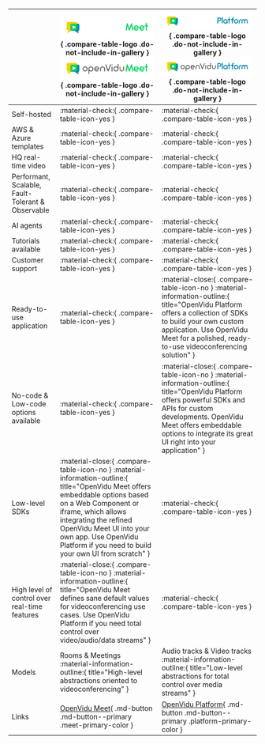 |                       | ![OpenVidu Meet](/assets/images/logos/meet_whitefont_transback.png#only-dark){ .compare-table-logo .do-not-include-in-gallery } ![OpenVidu Meet](/assets/images/logos/meet_greyfont_transback.png#only-light){ .compare-table-logo .do-not-include-in-gallery }    | ![OpenVidu Platform](/assets/images/logos/platform_whitefont_transback.png#only-dark){ .compare-table-logo .do-not-include-in-gallery } ![OpenVidu Platform](/assets/images/logos/platform_greyfont_transback.png#only-light){ .compare-table-logo .do-not-include-in-gallery } |
| ------------------------ | ---------------- | ----------------- |
| Self-hosted              | :material-check:{ .compare-table-icon-yes } | :material-check:{ .compare-table-icon-yes }  |
| AWS & Azure templates    | :material-check:{ .compare-table-icon-yes } | :material-check:{ .compare-table-icon-yes }  |
| HQ real-time video | :material-check:{ .compare-table-icon-yes } | :material-check:{ .compare-table-icon-yes }  |
| Performant, Scalable, Fault-Tolerant & Observable | :material-check:{ .compare-table-icon-yes } | :material-check:{ .compare-table-icon-yes }  |
| AI agents             | :material-check:{ .compare-table-icon-yes } | :material-check:{ .compare-table-icon-yes }  |
| Tutorials available      | :material-check:{ .compare-table-icon-yes } | :material-check:{ .compare-table-icon-yes }  |
| Customer support         | :material-check:{ .compare-table-icon-yes } | :material-check:{ .compare-table-icon-yes }  |
| Ready-to-use application | :material-check:{ .compare-table-icon-yes } | :material-close:{ .compare-table-icon-no } :material-information-outline:{ title="OpenVidu Platform offers a collection of SDKs to build your own custom application. Use OpenVidu Meet for a polished, ready-to-use videoconferencing solution" }  |
| No-code & Low-code options available | :material-check:{ .compare-table-icon-yes } | :material-close:{ .compare-table-icon-no } :material-information-outline:{ title="OpenVidu Platform offers powerful SDKs and APIs for custom developments. OpenVidu Meet offers embeddable options to integrate its great UI right into your application" }  |
| Low-level SDKs           | :material-close:{ .compare-table-icon-no } :material-information-outline:{ title="OpenVidu Meet offers embeddable options based on a Web Component or iframe, which allows integrating the refined OpenVidu Meet UI into your own app. Use OpenVidu Platform if you need to build your own UI from scratch" } | :material-check:{ .compare-table-icon-yes }  |
| High level of control over real-time features | :material-close:{ .compare-table-icon-no } :material-information-outline:{ title="OpenVidu Meet defines sane default values for videoconferencing use cases. Use OpenVidu Platform if you need total control over video/audio/data streams" } | :material-check:{ .compare-table-icon-yes }  |
| Models                   | Rooms & Meetings :material-information-outline:{ title="High-level abstractions oriented to videoconferencing" } | Audio tracks & Video tracks :material-information-outline:{ title="Low-level abstractions for total control over media streams" }   |
| Links                    | [OpenVidu Meet](/meet/index.md){ .md-button .md-button--primary .meet-primary-color } | [OpenVidu Platform](/docs/index.md){ .md-button .md-button--primary .platform-primary-color }      |